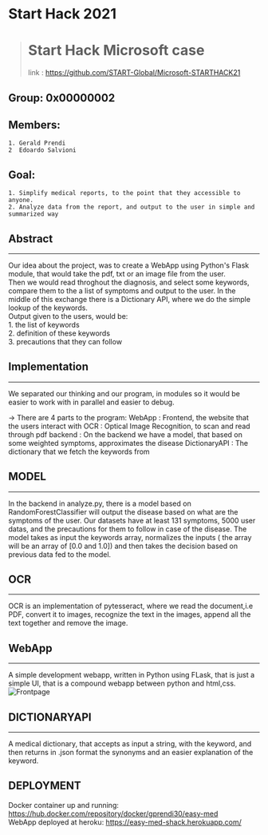 # Start Hack 2021

>
> # Start Hack Microsoft case
>  link : https://github.com/START-Global/Microsoft-STARTHACK21
>

## Group: 0x00000002
## Members:
    1. Gerald Prendi
    2  Edoardo Salvioni

## Goal:
    1. Simplify medical reports, to the point that they accessible to anyone.
    2. Analyze data from the report, and output to the user in simple and summarized way

## Abstract
_________________________________________________________________________________
Our idea about the project, was to create a WebApp using Python's Flask module, that would take the pdf, txt or an image file from the user. <br>
Then we would read throghout the diagnosis, and select some keywords, compare them to the a list of symptoms and output to the user. 
In the middle of this exchange there is a Dictionary  API, where we do the simple lookup of the keywords. <br>
Output given to the users, would be: <br>
    1. the list of keywords <br>
    2. definition of these keywords <br>
    3. precautions that they can follow


## Implementation
________________________________________
We separated our thinking and our program, in modules so it would be easier to work with in parallel and easier to debug.

-> There are 4 parts to the program:
    WebApp          : Frontend, the website that the users interact with
    OCR             : Optical Image Recognition, to scan and read through pdf
    backend         : On the backend we have a model, that based on some weighted symptoms, approximates the disease
    DictionaryAPI   : The dictionary that we fetch the keywords from


## MODEL
__________________________________________

In the backend in analyze.py, there is a model based on RandomForestClassifier will output the disease based on what are the symptoms of the user.
Our datasets have at least 131 symptoms, 5000 user datas, and the precautions for them to follow in case of the disease.
The model takes as input the keywords array, normalizes the inputs ( the array will be an array of [0.0 and 1.0]) and then takes the decision based on previous data fed to the model.

## OCR
__________________________________________
OCR is an implementation of pytesseract, where we read the document,i.e PDF, convert it to images, recognize the text in the images, append all the text together and remove the image.

## WebApp
__________________________________________
A simple development webapp, written in Python using FLask, that is just a simple UI, that is a compound webapp between python and html,css.
![Frontpage](/SH_Microsoft/test_cases/screenshot2.png)


## DICTIONARYAPI
__________________________________________
A medical dictionary, that accepts as input a string, with the keyword, and then returns in .json format the synonyms and an easier explanation of the keyword.

## DEPLOYMENT

Docker container up and running: https://hub.docker.com/repository/docker/gprendi30/easy-med <br>
WebApp deployed at heroku: https://easy-med-shack.herokuapp.com/
